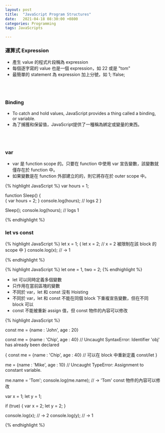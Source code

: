 ```yaml
---
layout: post
title:  "JavaScript Program Structures"
date:   2021-04-18 08:30:00 +0800
categories: Programming
tags: JavaScripts

---
```




###  **運算式 Expression**

- 產生 value 的程式片段稱為 expression 
- 每個逐字寫的 value 也是一個 expression，如 22 或是 "tom"
- 最簡單的 statement 為 expression 加上分號，如 1; !false;
<br/>
<br/>

### **Binding**

- To catch and hold values, JavaScript provides a thing called a binding, or variable.
- 為了捕獲和保留值，JavaScript提供了一種稱為綁定或變量的東西。
<br/>
<br/>

### **var**
- var 是 function scope 的。只要在 function 中使用 var 宣告變數，該變數就僅存在於 function 中。
- 如果變數是在 function 外部建立的的，則它將存在於 outer scope 中。

{% highlight JavaScript %}
var hours = 1;

function Sleep()
{		
  {
    var hours = 2;
  }
  console.log(hours); // logs 2
}

Sleep();
console.log(hours); // logs 1

{% endhighlight %}
<br/> 

### **let vs const**

{% highlight JavaScript %}
let x = 1;
{
  let x = 2; // x = 2 被限制在該 block 的 scope 中
}
console.log(x); // → 1 

{% endhighlight %}
<br/>

{% highlight JavaScript %}
let one = 1, two = 2;
{% endhighlight %}
- let 可以同時定義多個變數
- 只作用在當前區塊的變數
- 不同於 var，let 和 const 沒有 Hoisting
- 不同於 var，let 和 const 不能在同個 block 下重複宣告變數，但在不同 block 可以
- const 不能被重新 assign 值，但 const 物件的內容可以修改


{% highlight JavaScript %}

const me = {name : 'John', age : 20}

const me = {name : 'Chip', age : 40}
// Uncaught SyntaxError: Identifier 'obj' has already been declared

{
    const me = {name : 'Chip', age : 40} // 可以在 block 中重新定義 const/let
}

me = {name : 'Mike', age : 10} 
// Uncaught TypeError: Assignment to constant variable.

me.name = 'Tom';
console.log(me.name); // → 'Tom' const 物件的內容可以修改 

var x = 1;
let y = 1;

if (true) {
  var x = 2;
  let y = 2;
}

console.log(x); // → 2 
console.log(y); // → 1

{% endhighlight %}

<br/>   

